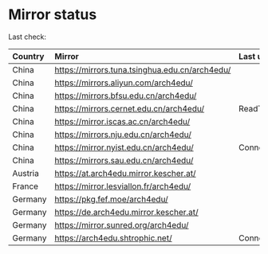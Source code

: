 <script src="./time.js"></script>
# Mirror status
Last check: <script type="text/javascript">localize(1761143229.9475026);</script>

|Country|Mirror|Last update|
|:------|:-----|:----------|
|China|https://mirrors.tuna.tsinghua.edu.cn/arch4edu/|<script type="text/javascript">localize(1760942910);</script>|
|China|https://mirrors.aliyun.com/arch4edu/|<script type="text/javascript">localize(1760942910);</script>|
|China|https://mirrors.bfsu.edu.cn/arch4edu/|<script type="text/javascript">localize(1760942910);</script>|
|China|https://mirrors.cernet.edu.cn/arch4edu/|ReadTimeout|
|China|https://mirror.iscas.ac.cn/arch4edu/|<script type="text/javascript">localize(1760942910);</script>|
|China|https://mirrors.nju.edu.cn/arch4edu/|<script type="text/javascript">localize(1760942910);</script>|
|China|https://mirror.nyist.edu.cn/arch4edu/|ConnectionError|
|China|https://mirrors.sau.edu.cn/arch4edu/|<script type="text/javascript">localize(1756795646);</script>|
|Austria|https://at.arch4edu.mirror.kescher.at/|<script type="text/javascript">localize(1760942910);</script>|
|France|https://mirror.lesviallon.fr/arch4edu/|<script type="text/javascript">localize(1760942910);</script>|
|Germany|https://pkg.fef.moe/arch4edu/|<script type="text/javascript">localize(1760942910);</script>|
|Germany|https://de.arch4edu.mirror.kescher.at/|<script type="text/javascript">localize(1760942910);</script>|
|Germany|https://mirror.sunred.org/arch4edu/|<script type="text/javascript">localize(1760942910);</script>|
|Germany|https://arch4edu.shtrophic.net/|ConnectionError|

<script src="./tablefilter/tablefilter.js"></script>
<script src="./table.js"></script>